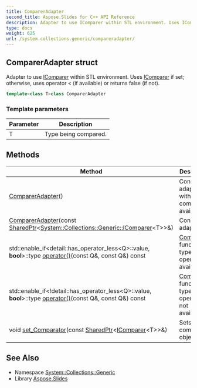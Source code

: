 ```yaml
---
title: ComparerAdapter
second_title: Aspose.Slides for C++ API Reference
description: Adapter to use IComparer within STL environment. Uses IComparer if set; otherwise, uses operator < (if available) or returns false (if not).
type: docs
weight: 625
url: /system.collections.generic/compareradapter/
---
```

## ComparerAdapter struct


Adapter to use [IComparer](../icomparer/) within STL environment. Uses [IComparer](../icomparer/) if set; otherwise, uses operator < (if available) or returns false (if not).

```cpp
template<class T>class ComparerAdapter
```


### Template parameters

| Parameter | Description |
| --- | --- |
| T | Type being compared. |
## Methods

| Method | Description |
| --- | --- |
|  [ComparerAdapter](./compareradapter/)() | Constructs adapter without any comparator available. |
|  [ComparerAdapter](./compareradapter/)(const [SharedPtr](../../system/sharedptr/)\<[System::Collections::Generic::IComparer](../icomparer/)\<T\>\>\&) | Constructs adapter. |
| std::enable_if\<detail::has_operator_less\<Q\>::value, **bool**\>::type [operator()](./operator_call/)(const Q\&, const Q\&) const | [Comparison](../../system/comparison/) function for types with operator < available. |
| std::enable_if<\!detail::has_operator_less\<Q\>::value, **bool**\>::type [operator()](./operator_call/)(const Q\&, const Q\&) const | [Comparison](../../system/comparison/) function for types with operator < not available. |
| void [set_Comparator](./set_comparator/)(const [SharedPtr](../../system/sharedptr/)\<[IComparer](../icomparer/)\<T\>\>\&) | Sets comparator object. |

## See Also

* Namespace [System::Collections::Generic](../)
* Library [Aspose.Slides](../../)